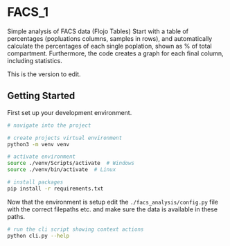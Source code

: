 # FACS_1

Simple analysis of FACS data (Flojo Tables)
Start with a table of percentages (popluations columns, samples in rows),
and automatically calculate the percentages of each single poplation,
shown as % of total compartment.
Furthermore, the code creates a graph for each final column,
including statistics.

This is the version to edit.

## Getting Started

First set up your development environment.

```bash
# navigate into the project

# create projects virtual environment
python3 -m venv venv

# activate environment
source ./venv/Scripts/activate  # Windows
source ./venv/bin/activate  # Linux

# install packages
pip install -r requirements.txt
```

Now that the environment is setup edit the `./facs_analysis/config.py` file
with the correct filepaths etc. and make sure the data is available in these
paths.

```bash
# run the cli script showing context actions
python cli.py --help
```
